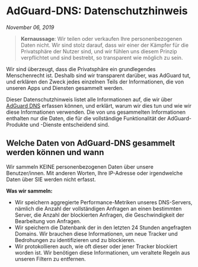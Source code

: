 # AdGuard-DNS: Datenschutzhinweis
*November 06, 2019*

> **Kernaussage**: Wir teilen oder verkaufen Ihre personenbezogenen Daten nicht. Wir sind stolz darauf, dass wir einer der Kämpfer für die Privatsphäre der Nutzer sind, und wir fühlen uns diesem Prinzip verpflichtet und sind bestrebt, so transparent wie möglich zu sein.

Wir sind überzeugt, dass die Privatsphäre ein grundlegendes Menschenrecht ist. Deshalb sind wir transparent darüber, was AdGuard tut, und erklären den Zweck jedes einzelnen Teils der Informationen, die von unseren Apps und Diensten gesammelt werden.

Dieser Datenschutzhinweis listet alle Informationen auf, die wir über [AdGuard DNS](https://adguard.com/de/adguard-dns/overview.html) erfassen können, und erklärt, warum wir dies tun und wie wir diese Informationen verwenden. Die von uns gesammelten Informationen enthalten nur die Daten, die für die vollständige Funktionalität der AdGuard-Produkte und -Dienste entscheidend sind.

## Welche Daten von AdGuard-DNS gesammelt werden können und wann

Wir sammeln KEINE personenbezogenen Daten über unsere Benutzer/innen. Mit anderen Worten, Ihre IP-Adresse oder irgendwelche Daten über SIE werden nicht erfasst.

**Was wir sammeln:**

* Wir speichern aggregierte Performance-Metriken unseres DNS-Servers, nämlich die Anzahl der vollständigen Anfragen an einen bestimmten Server, die Anzahl der blockierten Anfragen, die Geschwindigkeit der Bearbeitung von Anfragen.
* Wir speichern die Datenbank der in den letzten 24 Stunden angefragten Domains. Wir brauchen diese Informationen, um neue Tracker und Bedrohungen zu identifizieren und zu blockieren.
* Wir protokollieren auch, wie oft dieser oder jener Tracker blockiert worden ist. Wir benötigen diese Informationen, um veraltete Regeln aus unseren Filtern zu entfernen.
